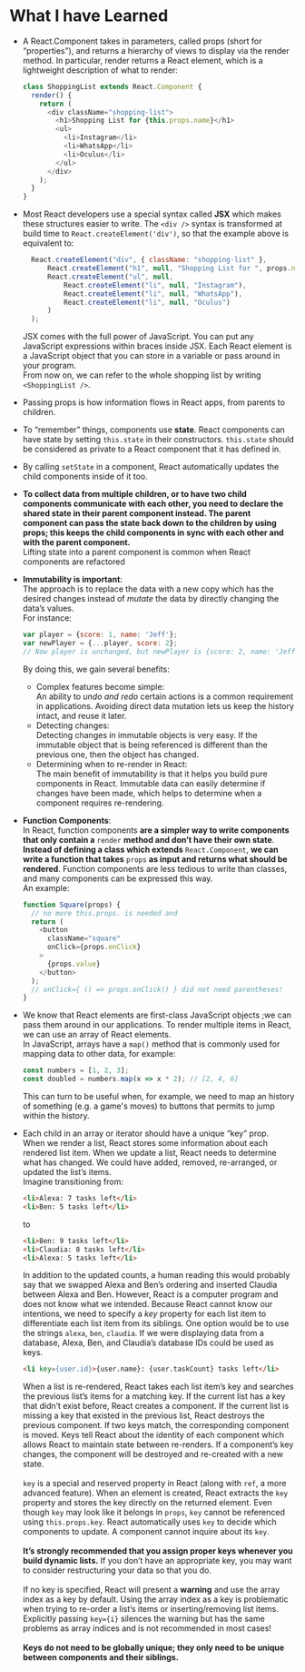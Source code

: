 # What I have Learned

- A React.Component takes in parameters, called props (short for “properties”), and returns a hierarchy of views to display via the render method. In particular, render returns a React element, which is a lightweight description of what to render:
    ```javascript
    class ShoppingList extends React.Component {
      render() {
        return (
          <div className="shopping-list">
            <h1>Shopping List for {this.props.name}</h1>
            <ul>
              <li>Instagram</li>
              <li>WhatsApp</li>
              <li>Oculus</li>
            </ul>
          </div>
        );
      }
    }
    ```

- Most React developers use a special syntax called **JSX** which makes these structures easier to write. The `<div />` syntax is transformed at build time to `React.createElement('div')`, so that the example above is equivalent to:
  ```javascript
    React.createElement("div", { className: "shopping-list" },
        React.createElement("h1", null, "Shopping List for ", props.name),
        React.createElement("ul", null,
            React.createElement("li", null, "Instagram"),
            React.createElement("li", null, "WhatsApp"),
            React.createElement("li", null, "Oculus")
        )
    );
  ```
  JSX comes with the full power of JavaScript. You can put any JavaScript expressions within braces inside JSX. Each React element is a JavaScript object that you can store in a variable or pass around in your program.\
  From now on, we can refer to the whole shopping list by writing `<ShoppingList />`.

- Passing props is how information flows in React apps, from parents to children.

- To “remember” things, components use **state**. React components can have state by setting `this.state` in their constructors. `this.state` should be considered as private to a React component that it has defined in.
  
- By calling `setState` in a component, React automatically updates the child components inside of it too.

- **To collect data from multiple children, or to have two child components communicate with each other, you need to declare the shared state in their parent component instead. The parent component can pass the state back down to the children by using props; this keeps the child components in sync with each other and with the parent component.**\
Lifting state into a parent component is common when React components are refactored

- **Immutability is important**:\
  The approach is to replace the data with a new copy which has the desired changes instead of _mutate_ the data by directly changing the data’s values.\
  For instance:
  ```javascript
  var player = {score: 1, name: 'Jeff'};
  var newPlayer = {...player, score: 2};  
  // Now player is unchanged, but newPlayer is {score: 2, name: 'Jeff'}
  ```
  By doing this, we gain several benefits:
  * Complex features become simple:\
    An ability to _undo and redo_ certain actions is a common requirement in applications. Avoiding direct data mutation lets us keep the history intact, and reuse it later.
  * Detecting changes:\
    Detecting changes in immutable objects is very easy. If the immutable object that is being referenced is different than the previous one, then the object has changed.
  * Determining when to re-render in React:\
    The main benefit of immutability is that it helps you build pure components in React. Immutable data can easily determine if changes have been made, which helps to determine when a component requires re-rendering.

- **Function Components**:\
  In React, function components **are a simpler way to write components that only contain a** `render` **method and don’t have their own state**. **Instead of defining a class which extends** `React.Component`, **we can write a function that takes** `props` **as input and returns what should be rendered**. Function components are less tedious to write than classes, and many components can be expressed this way.\
  An example:
  ```javascript
  function Square(props) {
    // no more this.props. is needed and
    return (
      <button 
        className="square" 
        onClick={props.onClick}
      >
        {props.value}
      </button>
    );
    // onClick={ () => props.onClick() } did not need parentheses!
  }
  ``` 
- We know that React elements are first-class JavaScript objects ;we can pass them around in our applications. To render multiple items in React, we can use an array of React elements.\
In JavaScript, arrays have a `map()` method that is commonly used for mapping data to other data, for example:
  ```javascript
  const numbers = [1, 2, 3];
  const doubled = numbers.map(x => x * 2); // [2, 4, 6]
  ```
  This can turn to be useful when, for example, we need to map an history of something (e.g. a game's moves) to buttons that permits to jump within the history. 

- Each child in an array or iterator should have a unique “key” prop.\
  When we render a list, React stores some information about each rendered list item. When we update a list, React needs to determine what has changed. We could have added, removed, re-arranged, or updated the list’s items.\
  Imagine transitioning from:
  ```html javascript
  <li>Alexa: 7 tasks left</li>
  <li>Ben: 5 tasks left</li>
  ```
  to
  ```html javascript
  <li>Ben: 9 tasks left</li>
  <li>Claudia: 8 tasks left</li>
  <li>Alexa: 5 tasks left</li>
  ```
  In addition to the updated counts, a human reading this would probably say that we swapped Alexa and Ben’s ordering and inserted Claudia between Alexa and Ben. However, React is a computer program and does not know what we intended. Because React cannot know our intentions, we need to specify a _key_ property for each list item to differentiate each list item from its siblings. One option would be to use the strings `alexa`, `ben`, `claudia`. If we were displaying data from a database, Alexa, Ben, and Claudia’s database IDs could be used as keys.
  ```html javascript
  <li key={user.id}>{user.name}: {user.taskCount} tasks left</li>
  ```
  When a list is re-rendered, React takes each list item’s key and searches the previous list’s items for a matching key. If the current list has a key that didn’t exist before, React creates a component. If the current list is missing a key that existed in the previous list, React destroys the previous component. If two keys match, the corresponding component is moved. Keys tell React about the identity of each component which allows React to maintain state between re-renders. If a component’s key changes, the component will be destroyed and re-created with a new state.\
  \
  `key` is a special and reserved property in React (along with `ref`, a more advanced feature). When an element is created, React extracts the `key` property and stores the key directly on the returned element. Even though `key` may look like it belongs in `props`, `key` cannot be referenced using `this.props.key`. React automatically uses `key` to decide which components to update. A component cannot inquire about its `key`.\
  \
  **It’s strongly recommended that you assign proper keys whenever you build dynamic lists.** If you don’t have an appropriate key, you may want to consider restructuring your data so that you do.\
  \
  If no key is specified, React will present a **warning** and use the array index as a key by default. Using the array index as a key is problematic when trying to re-order a list’s items or inserting/removing list items. Explicitly passing `key={i}` silences the warning but has the same problems as array indices and is not recommended in most cases!\
  \
  **Keys do not need to be globally unique; they only need to be unique between components and their siblings.**
